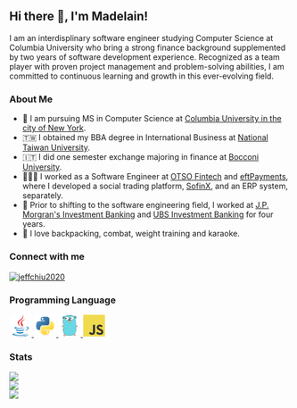 ## Hi there 👋, I'm Madelain!

I am an interdisplinary software engineer studying Computer Science at Columbia University who bring a strong finance background supplemented by two years of software development experience. Recognized as a team player with proven project management and problem-solving abilities, I am committed to continuous learning and growth in this ever-evolving field.

### About Me
* 🦁 I am pursuing MS in Computer Science at [Columbia University in the city of New York](https://www.columbia.edu/).
* 🇹🇼 I obtained my BBA degree in International Business at [National Taiwan University](https://www.ntu.edu.tw/english/).
* 🇮🇹 I did one semester exchange majoring in finance at [Bocconi University](https://www.unibocconi.eu/wps/wcm/connect/Bocconi/SitoPubblico_EN/Navigation+Tree/Home/). 
* 👩🏻‍💻 I worked as a Software Engineer at [OTSO Fintech](https://www.otsogroup.com/) and [eftPayments](https://www.eftpay.com.hk/en/home/), where I developed a social trading platform, [SofinX](https://broker.sofinx.com/), and an ERP system, separately.
* 🏦 Prior to shifting to the software engineering field, I worked at [J.P. Morgran's Investment Banking](https://www.jpmorgan.com/solutions/cib/investment-banking) and [UBS Investment Banking](https://www.ubs.com/global/en/investment-bank.html) for four years.
* 🎤 I love backpacking, combat, weight training and karaoke.

### Connect with me
<a href="https://www.linkedin.com/in/madelainliu/" target="blank"><img align="center" src="https://raw.githubusercontent.com/rahuldkjain/github-profile-readme-generator/master/src/images/icons/Social/linked-in-alt.svg" alt="jeffchiu2020" height="30" width="40" /></a>

### Programming Language
<p align="left"> 
  <a href="https://www.java.com" target="_blank" rel="noreferrer"> <img src="https://github.com/devicons/devicon/blob/master/icons/java/java-original.svg" alt="aws" width="40" height="40"/> </a> 
  <a href="https://www.python.org" target="_blank" rel="noreferrer"> <img src="https://raw.githubusercontent.com/devicons/devicon/master/icons/python/python-original.svg" alt="python" width="40" height="40"/> </a> 
  <a href="https://go.dev/" target="_blank" rel="noreferrer"> <img src="https://github.com/devicons/devicon/blob/master/icons/go/go-original.svg" alt="react" width="40" height="40"/> </a> 
  <a href="https://www.javascript.com/" target="_blank" rel="noreferrer"> <img src="https://github.com/devicons/devicon/blob/master/icons/javascript/javascript-original.svg" alt="redis" width="40" height="40"/> </a> </p>

### Stats
<p align="center">
  <img align="left" width=300 src="https://github.com/madiliu/madiliu/assets/90917906/06b9581a-200f-4a48-a433-cfcb55ae14f9"/>
  <img align="left" width=300 src="https://github.com/madiliu/madiliu/assets/90917906/0dd10a48-5c40-4617-b40b-f3e407344a4f" />
  <img align="left" width=300 src="https://github.com/madiliu/madiliu/assets/90917906/fe79082a-59c7-4499-93a1-58aee601bb1c"/>
</p>
